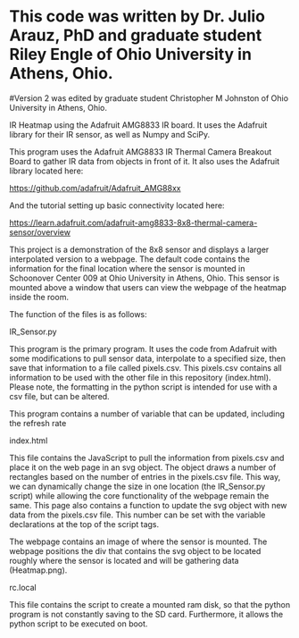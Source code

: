 # This code was written by Dr. Julio Arauz, PhD and graduate student Riley Engle of Ohio University in Athens, Ohio.
#Version 2 was edited by graduate student Christopher M Johnston of Ohio University in Athens, Ohio.

IR Heatmap using the Adafruit AMG8833 IR board. It uses the Adafruit library for their IR sensor, as well as Numpy and SciPy.

This program uses the Adafruit AMG8833 IR Thermal Camera Breakout Board to gather IR data from objects in front of it. 
It also uses the Adafruit library located here:

https://github.com/adafruit/Adafruit_AMG88xx

And the tutorial setting up basic connectivity located here:

https://learn.adafruit.com/adafruit-amg8833-8x8-thermal-camera-sensor/overview

This project is a demonstration of the 8x8 sensor and displays a larger interpolated version to a webpage. The default code
contains the information for the final location where the sensor is mounted in Schoonover Center 009 at Ohio University in 
Athens, Ohio. This sensor is mounted above a window that users can view the webpage of the heatmap inside the room. 


The function of the files is as follows:

IR_Sensor.py

This program is the primary program. It uses the code from Adafruit with some modifications to pull sensor data, interpolate to 
a specified size, then save that information to a file called pixels.csv. This pixels.csv contains all information to be used 
with the other file in this repository (index.html). Please note, the formatting in the python script is intended for use with a 
csv file, but can be altered. 

This program contains a number of variable that can be updated, including the refresh rate

index.html

This file contains the JavaScript to pull the information from pixels.csv and place it on the web page in an svg object. 
The object draws a number of rectangles based on the number of entries in the pixels.csv file. 
This way, we can dynamically change the size in one location (the IR_Sensor.py script) while allowing the core 
functionality of the webpage remain the same. This page also contains a function to update the svg object with new data from the 
pixels.csv file. This number can be set with the variable declarations at the top of the script tags.

The webpage contains an image of where the sensor is mounted. The webpage positions the div that contains the svg object to be
located roughly where the sensor is located and will be gathering data (Heatmap.png).

rc.local

This file contains the script to create a mounted ram disk, so that the python program is not constantly saving to the SD card. Furthermore, it allows the python script to be executed on boot.


